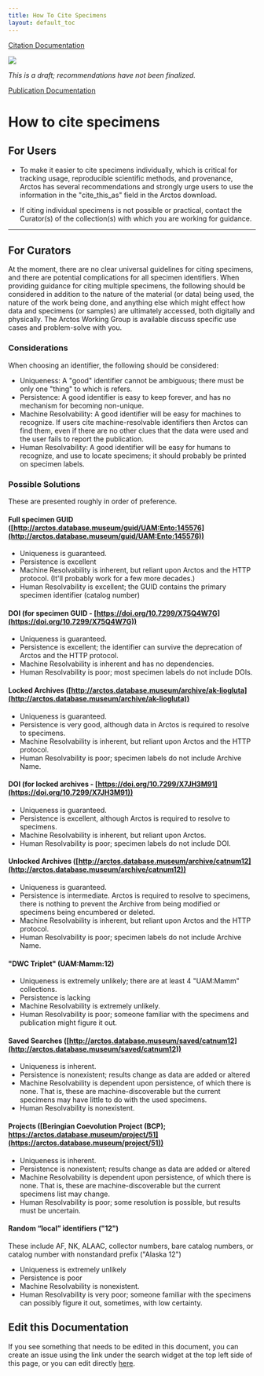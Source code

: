 ```yaml
---
title: How To Cite Specimens
layout: default_toc
---
```


[Citation Documentation](https://handbook.arctosdb.org/documentation/specimen-citations.html)

![](https://raw.githubusercontent.com/ArctosDB/documentation-wiki/gh-pages/tutorial_images/Bear%20Work%20in%20Progress.JPG)

*This is a draft; recommendations have not been finalized.*

[Publication Documentation](https://handbook.arctosdb.org/documentation/publications.html)

# How to cite specimens

## For Users

* To make it easier to cite specimens individually, which is critical for tracking usage, reproducible scientific methods, and provenance, Arctos has several recommendations and strongly urge users to use the information in the "cite_this_as" field in the Arctos download.

<!--
AWG: What should we put in that field?
-->

* If citing individual specimens is not possible or practical, contact the Curator(s) of the collection(s) with which you are working for guidance. 

--- 
## For Curators

At the moment, there are no clear universal guidelines for citing specimens, and there are potential complications for all specimen identifiers.
When providing guidance for citing multiple specimens, the following should be considered in addition to the nature of the material (or data)
being used, the nature of the work being done, and anything else which might effect how data and specimens (or samples) are ultimately accessed,
both digitally and physically. The Arctos Working Group is available discuss specific use cases and problem-solve with you.
  

### Considerations 

When choosing an identifier, the following should be considered:

* Uniqueness: A "good" identifier cannot be ambiguous; there must be only one "thing" to which is refers.
* Persistence: A good identifier is easy to keep forever, and has no mechanism for becoming non-unique.
* Machine Resolvability: A good identifier will be easy for machines to recognize. If users cite machine-resolvable 
identifiers then Arctos can find them, even if there are no other clues that the data were used and the user fails to report the publication. 
* Human Resolvability: A good identifier will be easy for humans to recognize, and use to locate specimens; it should probably be printed on specimen labels.

### Possible Solutions

These are presented roughly in order of preference.

#### Full specimen GUID ([http://arctos.database.museum/guid/UAM:Ento:145576](http://arctos.database.museum/guid/UAM:Ento:145576))

* Uniqueness is guaranteed.
* Persistence is excellent
* Machine Resolvability is inherent, but reliant upon Arctos and the HTTP protocol. (It'll probably work for a few more decades.)
* Human Resolvability is excellent; the GUID contains the primary specimen identifier (catalog number)


#### DOI (for specimen GUID - [https://doi.org/10.7299/X75Q4W7G](https://doi.org/10.7299/X75Q4W7G))


* Uniqueness is guaranteed.
* Persistence is excellent; the identifier can survive the deprecation of Arctos and the HTTP protocol.
* Machine Resolvability is inherent and has no dependencies.
* Human Resolvability is poor; most specimen labels do not include DOIs.

#### Locked Archives ([http://arctos.database.museum/archive/ak-liogluta](http://arctos.database.museum/archive/ak-liogluta))

* Uniqueness is guaranteed.
* Persistence is very good, although data in Arctos is required to resolve to specimens.
* Machine Resolvability is inherent, but reliant upon Arctos and the HTTP protocol. 
* Human Resolvability is poor; specimen labels do not include Archive Name.

#### DOI (for locked archives - [https://doi.org/10.7299/X7JH3M91](https://doi.org/10.7299/X7JH3M91))

* Uniqueness is guaranteed.
* Persistence is excellent, although Arctos is required to resolve to specimens.
* Machine Resolvability is inherent, but reliant upon Arctos. 
* Human Resolvability is poor; specimen labels do not include DOI.


#### Unlocked Archives ([http://arctos.database.museum/archive/catnum12](http://arctos.database.museum/archive/catnum12))

* Uniqueness is guaranteed.
* Persistence is intermediate. Arctos is required to resolve to specimens, there is nothing to prevent the Archive from being modified
or specimens being encumbered or deleted.
* Machine Resolvability is inherent, but reliant upon Arctos and the HTTP protocol. 
* Human Resolvability is poor; specimen labels do not include Archive Name.

#### "DWC Triplet" (UAM:Mamm:12)


* Uniqueness is extremely unlikely; there are at least 4 "UAM:Mamm" collections.
* Persistence is lacking
* Machine Resolvability is extremely unlikely.
* Human Resolvability is poor; someone familiar with the specimens and publication might figure it out.


#### Saved Searches ([http://arctos.database.museum/saved/catnum12](http://arctos.database.museum/saved/catnum12))

* Uniqueness is inherent.
* Persistence is nonexistent; results change as data are added or altered
* Machine Resolvability is dependent upon persistence, of which there is none. That is, these are machine-discoverable but the 
current specimens may have little to do with the used specimens. 
* Human Resolvability is nonexistent.

#### Projects ([Beringian Coevolution Project (BCP); https://arctos.database.museum/project/51](https://arctos.database.museum/project/51))

* Uniqueness is inherent.
* Persistence is nonexistent; results change as data are added or altered
* Machine Resolvability is dependent upon persistence, of which there is none. That is, these are machine-discoverable but the current specimens list may change.
* Human Resolvability is poor; some resolution is possible, but results must be uncertain.


#### Random “local” identifiers ("12")

These include AF, NK, ALAAC, collector numbers, bare catalog numbers, or catalog number with nonstandard prefix ("Alaska 12")
 
 
* Uniqueness is extremely unlikely
* Persistence is poor
* Machine Resolvability is nonexistent. 
* Human Resolvability is very poor; someone familiar with the specimens can possibly figure it out, sometimes, with low certainty.

## Edit this Documentation

If you see something that needs to be edited in this document, you can create an issue using the link under the search widget at the top left side of this page, or you can edit directly <a href="https://github.com/ArctosDB/documentation-wiki/edit/gh-pages/_how_to/cite-specimens.markdown" target="_blank">here</a>.
